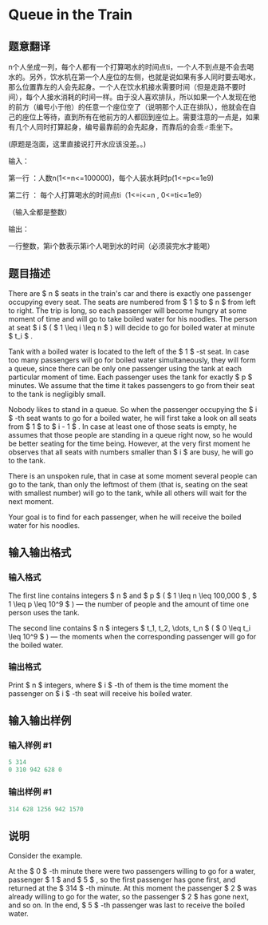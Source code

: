 # Queue in the Train

## 题意翻译

n个人坐成一列，每个人都有一个打算喝水的时间点ti，一个人不到点是不会去喝水的。另外，饮水机在第一个人座位的左侧，也就是说如果有多人同时要去喝水，那么位置靠左的人会先起身。一个人在饮水机接水需要时间（但是走路不要时间），每个人接水消耗的时间一样。由于没人喜欢排队，所以如果一个人发现在他的前方（编号小于他）的任意一个座位空了（说明那个人正在排队），他就会在自己的座位上等待，直到所有在他前方的人都回到座位上。需要注意的一点是，如果有几个人同时打算起身，编号最靠前的会先起身，而靠后的会乖♂乖坐下。

(原题是泡面，这里直接说打开水应该没差。。)

输入：

第一行 ：人数n(1<=n<=100000)，每个人装水耗时p(1<=p<=1e9)

第二行 ： 每个人打算喝水的时间点ti（1<=i<=n , 0<=ti<=1e9）

（输入全都是整数）

输出：

一行整数，第i个数表示第i个人喝到水的时间（必须装完水才能喝）

## 题目描述

There are $ n $ seats in the train's car and there is exactly one passenger occupying every seat. The seats are numbered from $ 1 $ to $ n $ from left to right. The trip is long, so each passenger will become hungry at some moment of time and will go to take boiled water for his noodles. The person at seat $ i $ ( $ 1 \leq i \leq n $ ) will decide to go for boiled water at minute $ t_i $ .

Tank with a boiled water is located to the left of the $ 1 $ -st seat. In case too many passengers will go for boiled water simultaneously, they will form a queue, since there can be only one passenger using the tank at each particular moment of time. Each passenger uses the tank for exactly $ p $ minutes. We assume that the time it takes passengers to go from their seat to the tank is negligibly small.

Nobody likes to stand in a queue. So when the passenger occupying the $ i $ -th seat wants to go for a boiled water, he will first take a look on all seats from $ 1 $ to $ i - 1 $ . In case at least one of those seats is empty, he assumes that those people are standing in a queue right now, so he would be better seating for the time being. However, at the very first moment he observes that all seats with numbers smaller than $ i $ are busy, he will go to the tank.

There is an unspoken rule, that in case at some moment several people can go to the tank, than only the leftmost of them (that is, seating on the seat with smallest number) will go to the tank, while all others will wait for the next moment.

Your goal is to find for each passenger, when he will receive the boiled water for his noodles.

## 输入输出格式

### 输入格式

The first line contains integers $ n $ and $ p $ ( $ 1 \leq n \leq 100\,000 $ , $ 1 \leq p \leq 10^9 $ ) — the number of people and the amount of time one person uses the tank.

The second line contains $ n $ integers $ t_1, t_2, \dots, t_n $ ( $ 0 \leq t_i \leq 10^9 $ ) — the moments when the corresponding passenger will go for the boiled water.

### 输出格式

Print $ n $ integers, where $ i $ -th of them is the time moment the passenger on $ i $ -th seat will receive his boiled water.

## 输入输出样例

### 输入样例 #1

```cpp
5 314
0 310 942 628 0

```
### 输出样例 #1

```cpp
314 628 1256 942 1570 

```
## 说明

Consider the example.

At the $ 0 $ -th minute there were two passengers willing to go for a water, passenger $ 1 $ and $ 5 $ , so the first passenger has gone first, and returned at the $ 314 $ -th minute. At this moment the passenger $ 2 $ was already willing to go for the water, so the passenger $ 2 $ has gone next, and so on. In the end, $ 5 $ -th passenger was last to receive the boiled water.

